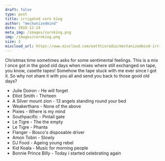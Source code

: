 ```yaml
---
draft: false
type: post
title: irrigated corn king
author: "mechanizedmind"
date: 2018-12-24
meta_img: /images/cornking.png
img: /images/cornking.png
size: 2
mixcloud_url: https://www.mixcloud.com/eatthisradio/mechanizedmind-irrigated-corn-king/
---
```


Christmas time sometimes asks for some sentimental feelings. This is a mix I once got in the good old days when mixes where still exchanged on tape, you know, casette tapes! Somehow the tape stuck with me ever since I got it. So why not share it with you all and send you back to those good old days?

- Julie Doiron - He will forget
- Elliot Smith - Thirteen
- A Silver mount zion - 13 angels standing round your bed
- Weakerthans - None of the above
- Pixies - Where is my mind
- Southpacific - Pintail gate
- Le Tigre - The the empty
- Le Tigre - Phanta
- Flanger - Bosco's disposable driver
- Amon Tobin - Slowly
- DJ Food - Ageing young rebel
- Kid Koala - Music for morning people
- Bonnie Prince Billy - Today i started celebrating again

